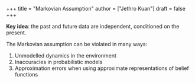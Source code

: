 +++
title = "Markovian Assumption"
author = ["Jethro Kuan"]
draft = false
+++

**Key idea**: the past and future data are independent, conditioned on the
 present.

The Markovian assumption can be violated in many ways:

1.  Unmodelled dynamics in the environment
2.  Inaccuracies in probabilistic models
3.  Approximation errors when using approximate representations of
    belief functions